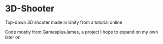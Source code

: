 # 3D-Shooter
Top-down 3D shooter made in Unity from a tutorial online

Code mostly from GamesplusJames, a project I hope to expand on my own later on 
